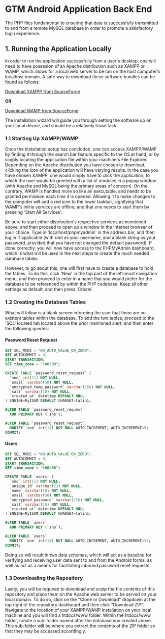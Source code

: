 # GTM Android Application Back End
The PHP files fundamental to ensuring that data is successfully transmitted to and from a remote MySQL database in order to promote a satisfactory login experience.

## 1. Running the Application Locally
In order to run the application successfully from a user's desktop, one will need to have posession of an Apache distribution such as XAMPP or WAMP, which allows for a local web server to be ran on the host computer's localhost domain. A safe way to download these software bundles can be found as follows:

[Download XAMPP from SourceForge](https://sourceforge.net/projects/xampp/)

**OR**

[Download WAMP from SourceForge](https://sourceforge.net/projects/wampserver/)

The installation wizard will guide you through setting the software up on your local device, and should be a relatively trivial task.

### 1.1 Starting Up XAMPP/WAMP
Once the installation setup has concluded, one can access XAMPP/WAMP by finding it through the search bar feature specific to the OS at hand, or by simply locating the application file within your machine's File Explorer. Depending on the Apache distribution you have chosen to download, clicking the icon of the application will have varying results. In the case you have chosen XAMPP, one would simply have to click the application, to which the user would be greeted with a list of modules in a popup window (with Apache and MySQL being the primary areas of concern). On the contrary, WAMP is handled more so like an executable, and needs to be granted permission each time it is opened. Allowing it to make changes to the computer will add a red icon to the lower taskbar, signifying that WAMP's inline services are offline, and that one needs to start them by pressing 'Start All Services'.

Be sure to start either distribution's respective services as mentioned above, and then proceed to open up a window in the Internet browser of your choice. Type in 'localhost/phpmyadmin' in the address bar, and then log in if applicable (with root as your username, and a blank string as your password, provided that you have not changed the default password). If done correctly, you will now have access to the PHPMyAdmin dashboard, which is what will be used in the next steps to create the much needed database tables.

However, to go about this, one will first have to create a database to hold the tables. To do this, click 'New' in the top part of the left-most navigation menu, and then proceed to enter in a name that you would prefer for the database to be referenced by within the PHP codebase. Keep all other settings as default, and then press 'Create'.

### 1.2 Creating the Database Tables
What will follow is a blank screen informing the user that there are no existent tables within the database. To add the two tables, proceed to the 'SQL' located tab located above the prior mentioned alert, and then enter the following queries:

#### Password Reset Request
```sql
SET SQL_MODE = "NO_AUTO_VALUE_ON_ZERO";
SET AUTOCOMMIT = 0;
START TRANSACTION;
SET time_zone = "+00:00";

CREATE TABLE `password_reset_request` (
  `sno` int(11) NOT NULL,
  `email` varchar(50) NOT NULL,
  `encrypted_temp_password` varchar(256) NOT NULL,
  `salt` varchar(10) NOT NULL,
  `created_at` datetime DEFAULT NULL
) ENGINE=MyISAM DEFAULT CHARSET=latin1;

ALTER TABLE `password_reset_request`
  ADD PRIMARY KEY (`sno`);

ALTER TABLE `password_reset_request`
  MODIFY `sno` int(11) NOT NULL AUTO_INCREMENT, AUTO_INCREMENT=5;
COMMIT;
```

#### Users
```sql
SET SQL_MODE = "NO_AUTO_VALUE_ON_ZERO";
SET AUTOCOMMIT = 0;
START TRANSACTION;
SET time_zone = "+00:00";

CREATE TABLE `users` (
  `sno` int(11) NOT NULL,
  `unique_id` varchar(23) NOT NULL,
  `name` varchar(50) NOT NULL,
  `email` varchar(50) NOT NULL,
  `encrypted_password` varchar(256) NOT NULL,
  `salt` varchar(10) NOT NULL,
  `created_at` datetime DEFAULT NULL
) ENGINE=MyISAM DEFAULT CHARSET=latin1;

ALTER TABLE `users`
  ADD PRIMARY KEY (`sno`);

ALTER TABLE `users`
  MODIFY `sno` int(11) NOT NULL AUTO_INCREMENT, AUTO_INCREMENT=33;
COMMIT;
```

Doing so will result in two data schemas, which will act as a baseline for verifying and receiving user data sent to and from the Android forms, as well as act as a means for facilitating inbound password reset requests.

### 1.3 Downloading the Repository
Lastly, you will be required to download and unzip the file contents of this repository and place them on the Apache web server to be served on your local domain. To do so, click on the "Clone or Download" dropdown at the top right of the repository dashboard and then click "Download ZIP". Navigate to the location of your XAMPP/WAMP installation on your local machine and you will find a htdocs/www folder. Within the htdocs/www folder, create a sub-folder named after the database you created above. This sub-folder will be where you extract the contents of the ZIP folder so that they may be accessed accordingly.

